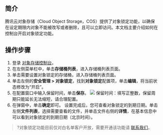 ## 简介

腾讯云对象存储（Cloud Object Storage，COS）提供了对象锁定功能，以确保在设定期限内对象不能被改写或者删除，且可以立即访问。本文档主要介绍如何在控制台开启对象锁定功能。

## 操作步骤

1. 登录 [对象存储控制台](https://console.cloud.tencent.com/cos5)。
2. 在左侧菜单栏中，单击**存储桶列表**，进入存储桶列表页面。
3. 单击需要设置对象锁定的存储桶，进入存储桶列表页面。
4. 单击左侧的**安全管理 > 对象锁定**，找到**对象锁定**配置项，单击**编辑**，将当前状态修改为“开启”。
5. 在配置窗口中输入保留时间，单击**保存**。
![](https://main.qcloudimg.com/raw/ce97b907b05577d7803ba6e5a1822957.png)
	保留时间：填写正整数，保留周期只能延长无法缩短，请合理配置。
6. 在弹窗中，单击**确定**即可。
设置完成后，您可查看对象锁定的到期日期。单击左侧**文件列表**，选择需要查看的文件，并单击文件右侧的**详情**，在基本信息中可以看到对象锁定的到期日期（北京时间）。
>?对象锁定功能目前仅对白名单客户开放，需要开通该功能请 [联系我们](https://cloud.tencent.com/document/product/436/37708)。
